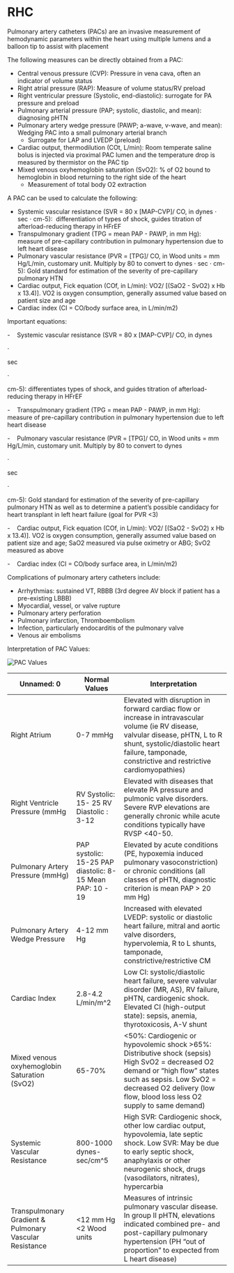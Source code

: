 # RHC
 
Pulmonary artery catheters (PACs) are an invasive measurement of
hemodynamic parameters within the heart using multiple lumens and a
balloon tip to assist with placement

The following measures can be directly obtained from a PAC:

-   Central venous pressure (CVP): Pressure in vena cava, often an
    indicator of volume status
-   Right atrial pressure (RAP): Measure of volume status/RV preload
-   Right ventricular pressure (Systolic, end-diastolic): surrogate for
    PA pressure and preload
-   Pulmonary arterial pressure (PAP; systolic, diastolic, and mean):
    diagnosing pHTN
-   Pulmonary artery wedge pressure (PAWP; a-wave, v-wave, and mean):
    Wedging PAC into a small pulmonary arterial branch
    -   Surrogate for LAP and LVEDP (preload)
-   Cardiac output, thermodilution (COt, L/min): Room temperate saline
    bolus is injected via proximal PAC lumen and the temperature drop is
    measured by thermistor on the PAC tip
-   Mixed venous oxyhemoglobin saturation (SvO2): % of O2 bound to
    hemoglobin in blood returning to the right side of the heart
    -   Measurement of total body O2 extraction

A PAC can be used to calculate the following:

-   Systemic vascular resistance (SVR = 80 x \[MAP-CVP\]/ CO, in dynes
    ⋅
    sec
    ⋅
    cm-5):  differentiation of types of shock, guides titration of
    afterload-reducing therapy in HFrEF
-   Transpulmonary gradient (TPG = mean PAP - PAWP, in mm Hg):  measure
    of pre-capillary contribution in pulmonary hypertension due to left
    heart disease
-   Pulmonary vascular resistance (PVR = \[TPG\]/ CO, in Wood units = mm
    Hg/L/min, customary unit. Multiply by 80 to convert to dynes
    ⋅
    sec
    ⋅
    cm-5): Gold standard for estimation of the severity of pre-capillary
    pulmonary HTN
-   Cardiac output, Fick equation (COf, in L/min): VO2/ \[(SaO2 - SvO2)
    x Hb x 13.4)\]. VO2 is oxygen consumption, generally assumed value
    based on patient size and age
-   Cardiac index (CI = CO/body surface area, in L/min/m2)

Important equations:

-    Systemic vascular resistance (SVR = 80 x \[MAP-CVP\]/ CO, in dynes

⋅

sec

⋅

cm-5): differentiates types of shock, and guides titration of
afterload-reducing therapy in HFrEF

-    Transpulmonary gradient (TPG = mean PAP - PAWP, in mm Hg):  measure
of pre-capillary contribution in pulmonary hypertension due to left
heart disease

-    Pulmonary vascular resistance (PVR = \[TPG\]/ CO, in Wood units =
mm Hg/L/min, customary unit. Multiply by 80 to convert to dynes

⋅

sec

⋅

cm-5): Gold standard for estimation of the severity of pre-capillary
pulmonary HTN as well as to determine a patient’s possible candidacy for
heart transplant in left heart failure (goal for PVR \<3)

-    Cardiac output, Fick equation (COf, in L/min): VO2/ \[(SaO2 - SvO2)
x Hb x 13.4)\]. VO2 is oxygen consumption, generally assumed value based
on patient size and age; SaO2 measured via pulse oximetry or ABG; SvO2
measured as above

-    Cardiac index (CI = CO/body surface area, in L/min/m2)

Complications of pulmonary artery catheters include:

-   Arrhythmias: sustained VT, RBBB (3rd degree AV block if patient has
    a pre-existing LBBB)
-   Myocardial, vessel, or valve rupture
-   Pulmonary artery perforation
-   Pulmonary infarction, Thromboembolism
-   Infection, particularly endocarditis of the pulmonary valve
-   Venous air embolisms  

Interpretation of PAC Values:

<img src="/sites/default/files/inline-images/Picture4.png" data-entity-type="file" data-entity-uuid="502f8604-3c62-45cc-9916-6ddde51a9fba" alt="PAC Values" />

| Unnamed: 0                                              | Normal Values                                             | Interpretation                                                                                                                                                                                                                         |
|---------------------------------------------------------|-----------------------------------------------------------|----------------------------------------------------------------------------------------------------------------------------------------------------------------------------------------------------------------------------------------|
| Right Atrium                                            | 0-7 mmHg                                                  | Elevated with disruption in forward cardiac flow or increase in intravascular volume (ie RV disease, valvular disease, pHTN, L to R shunt, systolic/diastolic heart failure, tamponade, constrictive and restrictive cardiomyopathies) |
| Right Ventricle Pressure (mmHg                          | RV Systolic: 15- 25 RV Diastolic : 3-12                   | Elevated with diseases that elevate PA pressure and pulmonic valve disorders. Severe RVP elevations are generally chronic while acute conditions typically have RVSP \<40-50.                                                          |
| Pulmonary Artery Pressure (mmHg)                        | PAP systolic: 15-25 PAP diastolic: 8-15 Mean PAP: 10 - 19 | Elevated by acute conditions (PE, hypoxemia induced pulmonary vasoconstriction) or chronic conditions (all classes of pHTN, diagnostic criterion is mean PAP \> 20 mm Hg)                                                              |
| Pulmonary Artery Wedge Pressure                         | 4-12 mm Hg                                                | Increased with elevated LVEDP: systolic or diastolic heart failure, mitral and aortic valve disorders, hypervolemia, R to L shunts, tamponade, constrictive/restrictive CM                                                             |
| Cardiac Index                                           | 2.8-4.2 L/min/m^2                                         | Low CI: systolic/diastolic heart failure, severe valvular disorder (MR, AS), RV failure, pHTN, cardiogenic shock. Elevated CI (high-output state): sepsis, anemia, thyrotoxicosis, A-V shunt                                           |
| Mixed venous oxyhemoglobin Saturation (SvO2)            | 65-70%                                                    | \<50%: Cardiogenic or hypovolemic shock \>65%: Distributive shock (sepsis) High SvO2 = decreased O2 demand or “high flow” states such as sepsis. Low SvO2 = decreased O2 delivery (low flow, blood loss less O2 supply to same demand) |
| Systemic Vascular Resistance                            | 800-1000 dynes-sec/cm^5                                   | High SVR: Cardiogenic shock, other low cardiac output, hypovolemia, late septic shock. Low SVR: May be due to early septic shock, anaphylaxis or other neurogenic shock, drugs (vasodilators, nitrates), hypercarbia                   |
| Transpulmonary Gradient & Pulmonary Vascular Resistance | \<12 mm Hg \<2 Wood units                                 | Measures of intrinsic pulmonary vascular disease. In group II pHTN, elevations indicated combined pre- and post-capillary pulmonary hypertension (PH “out of proportion” to expected from L heart disease)                             |

